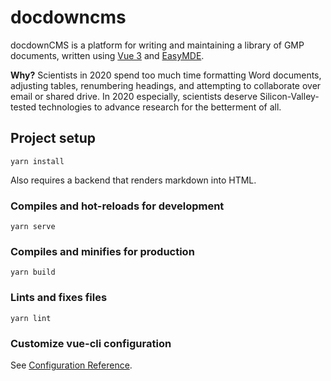 # docdowncms

docdownCMS is a platform for writing and maintaining a library of GMP documents, written using [Vue 3](https://v3.vuejs.org/) and [EasyMDE](https://github.com/kodumbeats/easy-markdown-editor).

**Why?** Scientists in 2020 spend too much time formatting Word documents, adjusting tables, renumbering headings, and attempting to collaborate over email or shared drive. In 2020 especially, scientists deserve Silicon-Valley-tested technologies to advance research for the betterment of all.

## Project setup
```
yarn install
```
Also requires a backend that renders markdown into HTML.

### Compiles and hot-reloads for development
```
yarn serve
```

### Compiles and minifies for production
```
yarn build
```

### Lints and fixes files
```
yarn lint
```

### Customize vue-cli configuration
See [Configuration Reference](https://cli.vuejs.org/config/).

